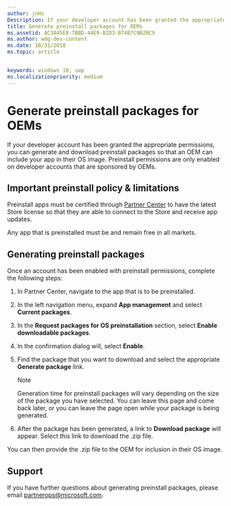 ```yaml
---
author: jnHs
Description: If your developer account has been granted the appropriate permissions, you can generate and download preinstall packages so that an OEM can include your app in their OS image.
title: Generate preinstall packages for OEMs
ms.assetid: AC3A45E8-7BBD-44E9-B2D3-B74B7C9B2BC9
ms.author: wdg-dev-content
ms.date: 10/31/2018
ms.topic: article


keywords: windows 10, uwp
ms.localizationpriority: medium
---
```


# Generate preinstall packages for OEMs

If your developer account has been granted the appropriate permissions, you can generate and download preinstall packages so that an OEM can include your app in their OS image. Preinstall permissions are only enabled on developer accounts that are sponsored by OEMs.


## Important preinstall policy & limitations

Preinstall apps must be certified through [Partner Center](https://partner.microsoft.com/dashboard) to have the latest Store license so that they are able to connect to the Store and receive app updates.

Any app that is preinstalled must be and remain free in all markets.


## Generating preinstall packages

Once an account has been enabled with preinstall permissions, complete the following steps:

1.  In Partner Center, navigate to the app that is to be preinstalled.
2.  In the left navigation menu, expand **App management** and select **Current packages**.
3.  In the **Request packages for OS preinstallation** section, select **Enable downloadable packages**.
4.  In the confirmation dialog will, select **Enable**.
5.  Find the package that you want to download and select the appropriate **Generate package** link.

    > [!NOTE]
    > Generation time for preinstall packages will vary depending on the size of the package you have selected. You can leave this page and come back later, or you can leave the page open while your package is being generated.

6.  After the package has been generated, a link to **Download package** will appear. Select this link to download the .zip file.

You can then provide the .zip file to the OEM for inclusion in their OS image.


## Support

If you have further questions about generating preinstall packages, please email <partnerops@microsoft.com>.

 

 




